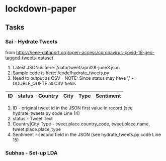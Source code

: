 # lockdown-paper

## Tasks

### Sai - Hydrate Tweets 
from https://ieee-dataport.org/open-access/coronavirus-covid-19-geo-tagged-tweets-dataset

1. Latest JSON is here: /data/tweet/april28-june3.json
2. Sample code is here: /code/hydrate_tweets.py
3. Need to output as CSV - NOTE: Since status may have ',' - DOUBLE_QUETE all CSV fields

|ID|status|Country|City|Type|Sentiment|
| ------------- | ------------- | ------------- | ------------- | ------------- | ------------- |

1. ID - original tweet id in the JSON first value in record (see hydrate_tweets.py code Line 14)
2. status - Tweet Text 
3. Country|City|Type - tweet.place.country_code, tweet.place.name, tweet.place.place_type
4. Sentiment - second field in the JSON (see hydrate_tweets.py code Line 15)

### Subhas - Set-up LDA

